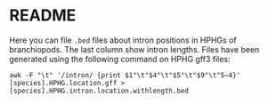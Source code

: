 # README
Here you can file <code>.bed</code> files about intron positions in HPHGs of branchiopods. The last column show intron lengths. Files have been generated using the following command on HPHG gff3 files:

<code>awk -F "\t" '/intron/ {print $1"\t"$4"\t"$5"\t"$9"\t"$5-$4}' [species].HPHG.location.gff > [species].HPHG.intron.location.withlength.bed</code>
